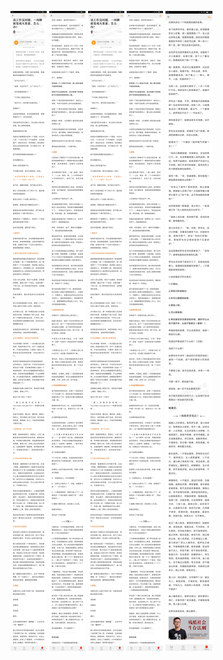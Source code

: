![](../../images/2017年03月/GX0323谈工作没问题，一闲聊就变成大笨蛋，怎么办？.jpg)
![](../../images/2017年03月/GX0323谈工作没问题，一闲聊就变成大笨蛋，怎么办？2.jpg)
![](../../images/2017年03月/GX0323谈工作没问题，一闲聊就变成大笨蛋，怎么办？.jpg)
![](../../images/2017年03月/GX0323谈工作没问题，一闲聊就变成大笨蛋，怎么办？2.jpg)
![](../../images/2017年03月/GX0323谈工作没问题，一闲聊就变成大笨蛋，怎么办？3.jpg)
